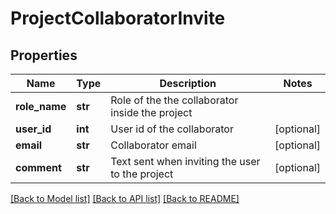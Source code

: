 # ProjectCollaboratorInvite

## Properties
Name | Type | Description | Notes
------------ | ------------- | ------------- | -------------
**role_name** | **str** | Role of the the collaborator inside the project | 
**user_id** | **int** | User id of the collaborator | [optional] 
**email** | **str** | Collaborator email | [optional] 
**comment** | **str** | Text sent when inviting the user to the project | [optional] 

[[Back to Model list]](../README.md#documentation-for-models) [[Back to API list]](../README.md#documentation-for-api-endpoints) [[Back to README]](../README.md)


